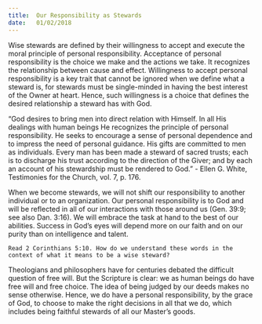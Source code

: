 ```yaml
---
title:  Our Responsibility as Stewards
date:   01/02/2018
---
```


Wise stewards are defined by their willingness to accept and execute the moral principle of personal responsibility. Acceptance of personal responsibility is the choice we make and the actions we take. It recognizes the relationship between cause and effect. Willingness to accept personal responsibility is a key trait that cannot be ignored when we define what a steward is, for stewards must be single-minded in having the best interest of the Owner at heart. Hence, such willingness is a choice that defines the desired relationship a steward has with God.

“God desires to bring men into direct relation with Himself. In all His dealings with human beings He recognizes the principle of personal responsibility. He seeks to encourage a sense of personal dependence and to impress the need of personal guidance. His gifts are committed to men as individuals. Every man has been made a steward of sacred trusts; each is to discharge his trust according to the direction of the Giver; and by each an account of his stewardship must be rendered to God.” - Ellen G. White, Testimonies for the Church, vol. 7, p. 176.

When we become stewards, we will not shift our responsibility to another individual or to an organization. Our personal responsibility is to God and will be reflected in all of our interactions with those around us (Gen. 39:9; see also Dan. 3:16). We will embrace the task at hand to the best of our abilities. Success in God’s eyes will depend more on our faith and on our purity than on intelligence and talent.

`Read 2 Corinthians 5:10. How do we understand these words in the context of what it means to be a wise steward?`

Theologians and philosophers have for centuries debated the difficult question of free will. But the Scripture is clear: we as human beings do have free will and free choice. The idea of being judged by our deeds makes no sense otherwise. Hence, we do have a personal responsibility, by the grace of God, to choose to make the right decisions in all that we do, which includes being faithful stewards of all our Master’s goods.

